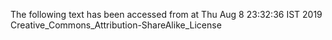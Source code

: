 The following text has been accessed from at Thu Aug 8 23:32:36 IST 2019
Creative_Commons_Attribution-ShareAlike_License
